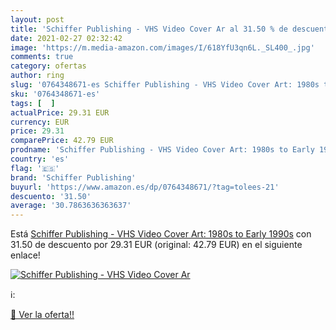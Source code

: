 ```yaml
---
layout: post
title: 'Schiffer Publishing - VHS Video Cover Ar al 31.50 % de descuento'
date: 2021-02-27 02:32:42
image: 'https://m.media-amazon.com/images/I/618YfU3qn6L._SL400_.jpg'
comments: true
category: ofertas
author: ring
slug: '0764348671-es Schiffer Publishing - VHS Video Cover Art: 1980s to Early...'
sku: '0764348671-es'
tags: [  ]
actualPrice: 29.31 EUR
currency: EUR
price: 29.31
comparePrice: 42.79 EUR
prodname: 'Schiffer Publishing - VHS Video Cover Art: 1980s to Early 1990s'
country: 'es'
flag: '🇪🇸'
brand: 'Schiffer Publishing'
buyurl: 'https://www.amazon.es/dp/0764348671/?tag=tolees-21'
descuento: '31.50'
average: '30.7863636363637'
---
```


Está [Schiffer Publishing - VHS Video Cover Art: 1980s to Early 1990s](https://www.amazon.es/dp/0764348671/?tag=tolees-21) con 31.50 de descuento por 29.31 EUR (original: 42.79 EUR) en el siguiente enlace!

[![Schiffer Publishing - VHS Video Cover Ar](https://m.media-amazon.com/images/I/618YfU3qn6L._SL400_.jpg)](https://www.amazon.es/dp/0764348671/?tag=tolees-21)

ℹ️:


[🛒 Ver la oferta!!](https://www.amazon.es/dp/0764348671/?tag=tolees-21)
